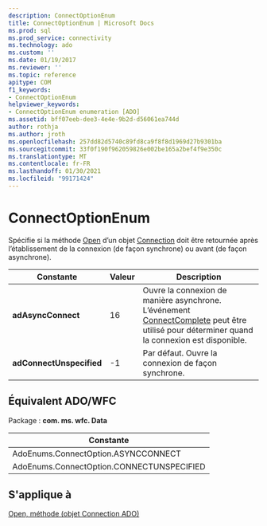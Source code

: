 ```yaml
---
description: ConnectOptionEnum
title: ConnectOptionEnum | Microsoft Docs
ms.prod: sql
ms.prod_service: connectivity
ms.technology: ado
ms.custom: ''
ms.date: 01/19/2017
ms.reviewer: ''
ms.topic: reference
apitype: COM
f1_keywords:
- ConnectOptionEnum
helpviewer_keywords:
- ConnectOptionEnum enumeration [ADO]
ms.assetid: bff07eeb-dee3-4e4e-9b2d-d56061ea744d
author: rothja
ms.author: jroth
ms.openlocfilehash: 257dd82d5740c89fd8ca9f8f8d1969d27b9301ba
ms.sourcegitcommit: 33f0f190f962059826e002be165a2bef4f9e350c
ms.translationtype: MT
ms.contentlocale: fr-FR
ms.lasthandoff: 01/30/2021
ms.locfileid: "99171424"
---
```

# <a name="connectoptionenum"></a>ConnectOptionEnum
Spécifie si la méthode [Open](./open-method-ado-connection.md) d’un objet [Connection](./connection-object-ado.md) doit être retournée après l’établissement de la connexion (de façon synchrone) ou avant (de façon asynchrone).  
  
|Constante|Valeur|Description|  
|--------------|-----------|-----------------|  
|**adAsyncConnect**|16|Ouvre la connexion de manière asynchrone. L’événement [ConnectComplete](./connectcomplete-and-disconnect-events-ado.md) peut être utilisé pour déterminer quand la connexion est disponible.|  
|**adConnectUnspecified**|-1|Par défaut. Ouvre la connexion de façon synchrone.|  
  
## <a name="adowfc-equivalent"></a>Équivalent ADO/WFC  
 Package : **com. ms. wfc. Data**  
  
|Constante|  
|--------------|  
|AdoEnums.ConnectOption.ASYNCCONNECT|  
|AdoEnums.ConnectOption.CONNECTUNSPECIFIED|  
  
## <a name="applies-to"></a>S'applique à  
 [Open, méthode (objet Connection ADO)](./open-method-ado-connection.md)